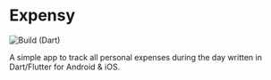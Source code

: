 # Expensy

![Build (Dart)](https://github.com/thmspl/expensy/workflows/Build%20(Dart)/badge.svg?branch=master)

A simple app to track all personal expenses during the day written in Dart/Flutter for Android & iOS.
